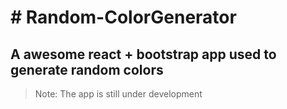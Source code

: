 # # Random-ColorGenerator

## A awesome react + bootstrap app used to generate random colors

> Note: The app is still under development
